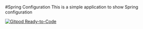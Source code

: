 #Spring Configuration 
This is a simple application to show Spring configuration 


[![Gitpod Ready-to-Code](https://img.shields.io/badge/Gitpod-Ready--to--Code-blue?logo=gitpod)](https://gitpod.io/#https://github.com/redinterface/configurationsource) 

